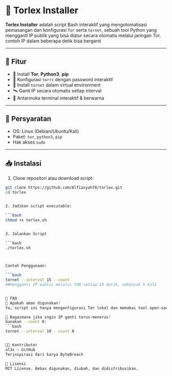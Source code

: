 # 🚀 Torlex Installer



**Torlex Installer** adalah script Bash interaktif yang mengotomatisasi pemasangan dan konfigurasi `Tor` serta `tornet`, sebuah tool Python yang mengganti IP publik yang bisa diatur secara otomatis melalui jaringan Tor. contoh IP dalam beberapa detik bisa berganti 

---

## 🎯 Fitur

- 🔧 Install **Tor**, **Python3**, **pip**
- 🔐 Konfigurasi `torrc` dengan password interaktif
- 🔁 Install `tornet` dalam virtual environment
- 🛰️ Ganti IP secara otomatis setiap interval
- 🌈 Antarmuka terminal interaktif & berwarna

---

## 🧰 Persyaratan

- OS: Linux (Debian/Ubuntu/Kali)
- Paket: `tor`, `python3`, `pip`
- Hak akses `sudo`

---

## 📥 Instalasi

1. Clone repositori atau download script:

```bash
git clone https://github.com/Alfiasyah78/torlex.git
cd torlex


2. Jadikan script executable:

```bash
chmod +x torlex.sh


3. Jalankan Script

```bash
./torlex.sh



Contoh Penggunaan:

```bash
tornet --interval 15 --count
##Mengganti IP public melalui TOR setiap 15 detik, sebanyak 5 kali


🧠 FAQ
💬 Apakah aman digunakan?
Ya, script ini hanya mengonfigurasi Tor lokal dan memakai tool open-source Python (tornet).

🔐 Bagaimana jika ingin IP ganti terus-menerus?
Gunakan --count 0:
```bash
tornet --interval 10 --count 0


👨‍💻 Kontributor
al3x — GitHub
Terinspirasi dari karya ByteBreach

📄 Lisensi
MIT License. Bebas digunakan, diubah, dan didistribusikan.


